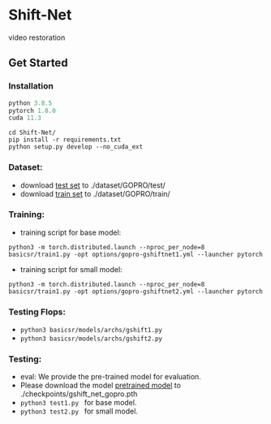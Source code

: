 # Shift-Net
video restoration

## Get Started

### Installation
```python
python 3.8.5
pytorch 1.8.0
cuda 11.3
```

```
cd Shift-Net/
pip install -r requirements.txt
python setup.py develop --no_cuda_ext
```

### Dataset:
* download [test set](https://drive.google.com/file/d/1zS9BmfLGNk8EFA6LkTWXQF6UKUnhvB_k/view?usp=sharing) to ./dataset/GOPRO/test/
* download [train set](https://drive.google.com/file/d/1y4wvPdOG3mojpFCHTqLgriexhbjoWVkK/view?usp=sharing) to ./dataset/GOPRO/train/

### Training:

* training script for base model:
```
python3 -m torch.distributed.launch --nproc_per_node=8 basicsr/train1.py -opt options/gopro-gshiftnet1.yml --launcher pytorch
```
* training script for small model:
```
python3 -m torch.distributed.launch --nproc_per_node=8 basicsr/train1.py -opt options/gopro-gshiftnet2.yml --launcher pytorch
```
 
### Testing Flops:
* ```python3 basicsr/models/archs/gshift1.py```
* ```python3 basicsr/models/archs/gshift2.py``` 


### Testing: 
* eval: We provide the pre-trained model for evaluation.
* Please download the model [pretrained model]() to ./checkpoints/gshift_net_gopro.pth
* ```python3 test1.py ``` for base model.
* ```python3 test2.py ``` for small model.



